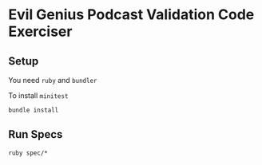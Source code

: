 # Evil Genius Podcast Validation Code Exerciser



## Setup
You need `ruby` and `bundler`

To install `minitest`

```
bundle install
```


## Run Specs

```
ruby spec/*
```